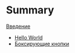 # Summary

[Введение](pages/index.md)

- [Hello World](pages/hello_world.md)
- [Боксирующие кнопки](./pages/btn_boxer/index.md)
